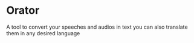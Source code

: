 # Orator
A tool to convert your speeches and audios in text you can also translate them in any desired language

